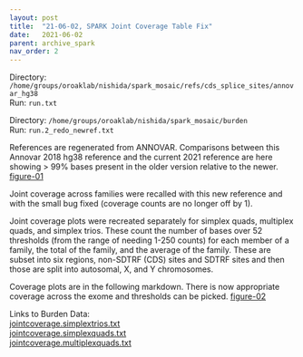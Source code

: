 ```yaml
---
layout: post
title:  "21-06-02, SPARK Joint Coverage Table Fix"
date:   2021-06-02
parent: archive_spark
nav_order: 2
---
```


Directory: `/home/groups/oroaklab/nishida/spark_mosaic/refs/cds_splice_sites/annovar_hg38`
<br>Run: `run.txt`

Directory: `/home/groups/oroaklab/nishida/spark_mosaic/burden`
<br>Run: `run.2_redo_newref.txt`

References are regenerated from ANNOVAR. Comparisons between this Annovar 2018 hg38 reference and the current 2021 reference are here showing > 99% bases present in the older version relative to the newer. [figure-01]

Joint coverage across families were recalled with this new reference and with the small bug fixed (coverage counts are no longer off by 1).

Joint coverage plots were recreated separately for simplex quads, multiplex quads, and simplex trios. These count the number of bases over 52 thresholds (from the range of needing 1-250 counts) for each member of a family, the total of the family, and the average of the family.  These are subset into six regions, non-SDTRF (CDS) sites and SDTRF sites and then those are split into autosomal, X, and Y chromosomes.

Coverage plots are in the following markdown. There is now appropriate coverage across the exome and thresholds can be picked. [figure-02]

Links to Burden Data:
<br>[jointcoverage.simplextrios.txt](https://www.dropbox.com/home/SPARK%20Mosaics/burden?preview=jointcoverage.simplextrios.txt)
<br>[jointcoverage.simplexquads.txt](https://www.dropbox.com/home/SPARK%20Mosaics/burden?preview=jointcoverage.simplexquads.txt)
<br>[jointcoverage.multiplexquads.txt](https://www.dropbox.com/home/SPARK%20Mosaics/burden?preview=jointcoverage.multiplexquads.txt)

[figure-01]: https://ohsu.app.box.com/file/817670565940
[figure-02]: https://www.dropbox.com/home/SPARK%20Mosaics/markdowns?preview=burden_coverage_plots.html
